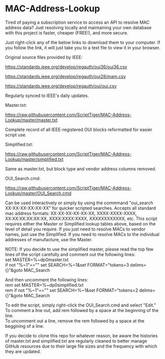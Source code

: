 # MAC-Address-Lookup
Tired of paying a subscription service to access an API to resolve MAC address data? Just resolving locally and maintaining your own database with this project is faster, cheaper (FREE!), and more secure.

Just right-click any of the below links to download them to your computer. If you follow the link, it will just take you to a text file to view it in your browser.

Original source files provided by IEEE:

https://standards.ieee.org/develop/regauth/oui36/oui36.csv

https://standards.ieee.org/develop/regauth/oui28/mam.csv

https://standards.ieee.org/develop/regauth/oui/oui.csv

Regularly synced to IEEE's daily updates.

Master.txt:

https://raw.githubusercontent.com/ScriptTiger/MAC-Address-Lookup/master/master.txt

Complete record of all IEEE-registered OUI blocks reformatted for easier script use.

Simplified.txt:

https://raw.githubusercontent.com/ScriptTiger/MAC-Address-Lookup/master/simplified.txt

Same as master.txt, but block type and vendor address columns removed.

OUI_Search.cmd:

https://raw.githubusercontent.com/ScriptTiger/MAC-Address-Lookup/master/OUI_Search.cmd

Can be used interactively or simply by using the commmand "oui_search XX-XX-XX-XX-XX-XX" for quicker scripted searches. Accepts all standard mac address formats: XX-XX-XX-XX-XX-XX, XXXX-XXXX-XXXX, XX:XX:XX:XX:XX:XX, XXXX:XXXX:XXXX, XXXXXXXXXXXX, etc. This script requires either the Master or Simplified lookup tables above, based on the level of detail you require. If you just need to resolve MACs to vendor names, just use the Simplified. If you need to resolve MACs to the individual addresses of manufacture, use the Master.

NOTE: If you decide to use the simplified master, please read the top few lines of the script carefully and comment out the following lines:  
set MASTER=%~dp0master.txt  
if not "%~1"=="" set SEARCH=%~1&set FORMAT="tokens=3 delims={}"&goto MAC_Search  

And then uncomment the following lines:  
rem set MASTER=%~dp0simplified.txt  
rem if not "%~1"=="" set SEARCH=%~1&set FORMAT="tokens=2 delims={}"&goto MAC_Search  

To edit the script, simply right-click the OUI_Search.cmd and select "Edit."  
To comment a line out, add rem followed by a space at the beginning of the line.  
To uncomment out a line, remove the rem followed by a space at the beggining of a line.

If you decide to clone this repo for whatever reason, be aware the histories of master.txt and simplified.txt are regularly cleaned to better manage GitHub resources due to their large file sizes and the frequency with which they are updated.
